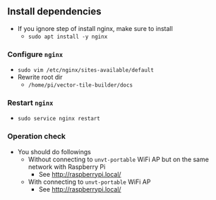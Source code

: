## Install dependencies

- If you ignore step of install nginx, make sure to install
  - `sudo apt install -y nginx`

### Configure `nginx`

- `sudo vim /etc/nginx/sites-available/default`
- Rewrite root dir
  - `/home/pi/vector-tile-builder/docs`

### Restart `nginx`

- `sudo service nginx restart`

### Operation check

- You should do followings
  - Without connecting to `unvt-portable` WiFi AP but on the same network with Raspberry Pi
    - See http://raspberrypi.local/
  - With connecting to `unvt-portable` WiFi AP
    - See http://raspberrypi.local/
